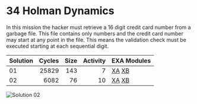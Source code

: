 # 34 Holman Dynamics

In this mission the hacker must retrieve a 16 digit credit card number from a garbage file.  This file contains only numbers and the credit card number may start at any point in the file.  This means the validation check must be executed starting at each sequential digit.

| Solution | Cycles | Size | Activity | EXA Modules|
|:---------|-------:|-----:|---------:|------------|
| 01       |  25829 |  143 |        7 | [XA](01-XA.exa) [XB](01-XB.exa) |
| 02       |   6082 |   76 |       10 | [XA](02-XA.exa) [XB](02-XB.exa) |

![Solution 02](EXAPUNKS%20-%20Holman%20Dynamics.gif "Solution 02")